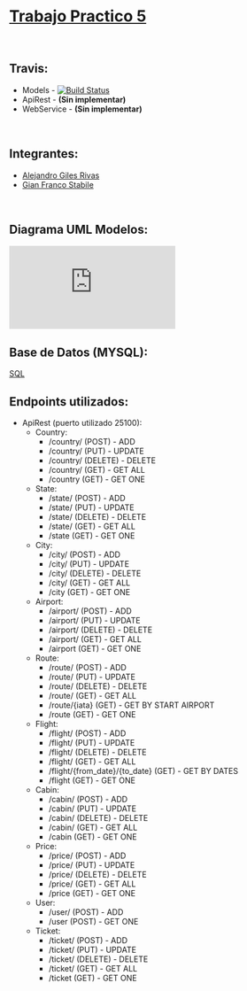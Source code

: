 # [Trabajo Practico 5](https://github.com/gianfrancostabile/Trabajo-Practico-5)
<br />

## Travis: 
   - Models - [![Build Status](https://travis-ci.org/gianfrancostabile/Trabajo-Practico-5.svg?branch=master)](https://travis-ci.org/gianfrancostabile/Trabajo-Practico-5)
  - ApiRest - **(Sin implementar)**
  - WebService - **(Sin implementar)**
<br />  
  
## Integrantes:
  * [Alejandro Giles Rivas](https://github.com/Alekano)
  * [Gian Franco Stabile](https://github.com/gianfrancostabile)
<br />

## Diagrama UML Modelos:
![Diagrama UML Modelos](https://github.com/gianfrancostabile/Trabajo-Practico-5/uml.pdf)
<br />

## Base de Datos (MYSQL):
[SQL](https://github.com/gianfrancostabile/Trabajo-Practico-5/blob/master/SQL.sql)
<br />

## Endpoints utilizados:
  - ApiRest (puerto utilizado 25100):
    - Country: 
      - /country/ (POST) - ADD
      - /country/ (PUT) - UPDATE
      - /country/ (DELETE) - DELETE
      - /country/ (GET) - GET ALL
      - /country (GET) - GET ONE
    - State: 
      - /state/ (POST) - ADD
      - /state/ (PUT) - UPDATE
      - /state/ (DELETE) - DELETE
      - /state/ (GET) - GET ALL
      - /state (GET) - GET ONE
    - City: 
      - /city/ (POST) - ADD
      - /city/ (PUT) - UPDATE
      - /city/ (DELETE) - DELETE
      - /city/ (GET) - GET ALL
      - /city (GET) - GET ONE
    - Airport: 
      - /airport/ (POST) - ADD
      - /airport/ (PUT) - UPDATE
      - /airport/ (DELETE) - DELETE
      - /airport/ (GET) - GET ALL
      - /airport (GET) - GET ONE
    - Route: 
      - /route/ (POST) - ADD
      - /route/ (PUT) - UPDATE
      - /route/ (DELETE) - DELETE
      - /route/ (GET) - GET ALL
      - /route/{iata} (GET) - GET BY START AIRPORT
      - /route (GET) - GET ONE
    - Flight: 
      - /flight/ (POST) - ADD
      - /flight/ (PUT) - UPDATE
      - /flight/ (DELETE) - DELETE
      - /flight/ (GET) - GET ALL
      - /flight/{from_date}/{to_date} (GET) - GET BY DATES
      - /flight (GET) - GET ONE
    - Cabin: 
      - /cabin/ (POST) - ADD
      - /cabin/ (PUT) - UPDATE
      - /cabin/ (DELETE) - DELETE
      - /cabin/ (GET) - GET ALL
      - /cabin (GET) - GET ONE
    - Price: 
      - /price/ (POST) - ADD
      - /price/ (PUT) - UPDATE
      - /price/ (DELETE) - DELETE
      - /price/ (GET) - GET ALL
      - /price (GET) - GET ONE
    - User: 
      - /user/ (POST) - ADD
      - /user (POST) - GET ONE
    - Ticket: 
      - /ticket/ (POST) - ADD
      - /ticket/ (PUT) - UPDATE
      - /ticket/ (DELETE) - DELETE
      - /ticket/ (GET) - GET ALL
      - /ticket (GET) - GET ONE
